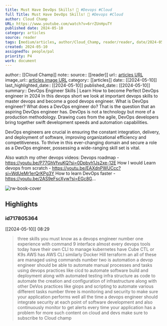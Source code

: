 ```yaml
---
title: Must Have DevOps Skills! 🚨 #Devops #Cloud
full Title: Must Have DevOps Skills! 🚨 #Devops #Cloud
author: Cloud Champ
URL: https://www.youtube.com/watch?v=6rrZUnHpuTY
published date: 2024-05-10
category: articles
source: reader
tags: [medium/articles, author/Cloud_Champ, reader/reader, date/2024-05-10, area/reader]
created: 2024-05-10
assignedTo: people/pal
priority: P4
work: document
---
```

author:: [[Cloud Champ]]
note:: 
source:: [[reader]]
url:: [articles URL](https://www.youtube.com/watch?v=6rrZUnHpuTY)
image_url:: [articles image URL](https://i.ytimg.com/vi/6rrZUnHpuTY/maxresdefault.jpg?sqp=-oaymwEoCIAKENAF8quKqQMcGADwAQH4AbYIgAKAD4oCDAgAEAEYZSBXKEEwDw==&rs=AOn4CLCQ2nVTsjEj70CdRICyeBewE-QjHQ)
category:: [[articles]]
date:: [[2024-05-10]]
last_highlighted_date:: [[2024-05-10]]
published_date:: [[2024-05-10]]
summary:: DevOps Engineer Skills | Learn How to become Perfect DevOps engineer in 2024
In this devops short we look at important devops skills to master devops and become a good devops engineer.
What is DevOps engineer? What does a DevOps engineer do? That is the question that an aspiring DevOps engineer has. DevOps is not a technology but more of a production methodology. Drawing cues from the agile, DevOps developers bring together swift development speeds and automation capabilities.

DevOps engineers are crucial in ensuring the constant integration, delivery, and deployment of software, improving organizational efficiency and competitiveness. To thrive in this ever-changing domain and secure a role as a DevOps engineer, possessing a wide-ranging skill set is vital.

Also watch my other devops videos:
Devops roadmap - https://youtu.be/P77GhVfvuKQ?si=0Dpbvh1Js2xe-12E
How I would Learn devops from scratch - https://youtu.be/EAXdnPWUCcc?si=WdUeMr1erQrKPg3Y
How to learn DevOps faster - https://youtu.be/2AS9eFscXyw?si=EGc8G...


![rw-book-cover](https://i.ytimg.com/vi/6rrZUnHpuTY/maxresdefault.jpg?sqp=-oaymwEoCIAKENAF8quKqQMcGADwAQH4AbYIgAKAD4oCDAgAEAEYZSBXKEEwDw==&rs=AOn4CLCQ2nVTsjEj70CdRICyeBewE-QjHQ)

## Highlights
### id717805364
[[2024-05-10]] 08:29
> three skills you must know as a devops engineer number one experience with command 9 interface almost every devops tools today have their own CLI to manage kubernetes have Cube CTL or K9s AWS has AWS CLI similarly Docker Hill terraform an all of these are managed using commands number two is automation a devop engineer should be able to automate manual processes and tasks using devops practices like cicd to automate software build and deployment along with automated testing infra
> structure as code to automate the creation and configuration of infrastructure along with other DeVos practices like giops and scripting to automate various different tasks number three is monitoring and security to make sure your application performs well all the time a devops engineer should integrate security at each point of software development and also continuously monitor to get alerts every time your application has a problem for more such content on cloud and devs make sure to subscribe to Cloud champ


